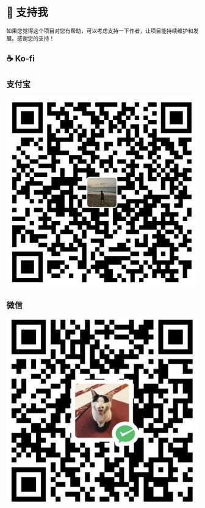 # 💖 支持我

如果您觉得这个项目对您有帮助，可以考虑支持一下作者，让项目能持续维护和发展。感谢您的支持！

## ☕️ Ko-fi

<script type='text/javascript' src='https://storage.ko-fi.com/cdn/widget/Widget_2.js'></script><script type='text/javascript'>kofiwidget2.init('Support me on Ko-fi', '#72a4f2', 'W7W01J55JO');kofiwidget2.draw();</script>

## 支付宝

![Alipay](asst/zfb.jpg)

## 微信

![WeChat](asst/wx.png)